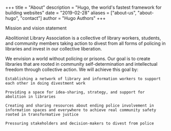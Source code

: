 +++
title = "About"
description = "Hugo, the world's fastest framework for building websites"
date = "2019-02-28"
aliases = ["about-us", "about-hugo", "contact"]
author = "Hugo Authors"
+++

Mission and vision statement

Abolitionist Library Association is a collective of library workers, students, and community members taking action to divest from all forms of policing in libraries and invest in our collective liberation. 

We envision a world without policing or prisons. Our goal is to create libraries that are rooted in community self-determination and intellectual freedom through collective action. We will achieve this goal by:

    Establishing a network of library and information workers to support each other in doing divestment work

    Providing a space for idea-sharing, strategy, and support for abolition in libraries

    Creating and sharing resources about ending police involvement in information spaces and everywhere to achieve real community safety rooted in transformative justice 

    Pressuring stakeholders and decision-makers to divest from police 
